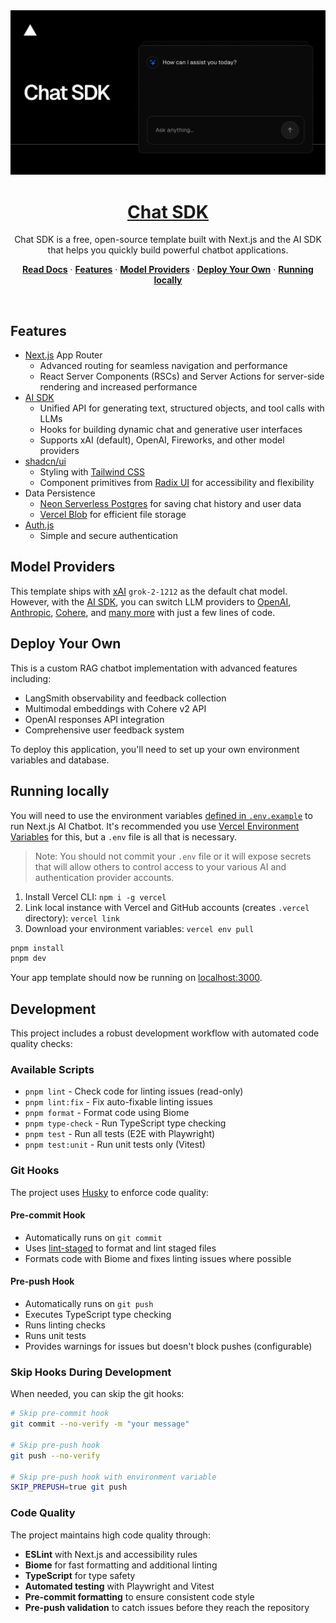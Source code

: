 <a href="https://chat.vercel.ai/">
  <img alt="Next.js 14 and App Router-ready AI chatbot." src="app/(chat)/opengraph-image.png">
  <h1 align="center">Chat SDK</h1>
</a>

<p align="center">
    Chat SDK is a free, open-source template built with Next.js and the AI SDK that helps you quickly build powerful chatbot applications.
</p>

<p align="center">
  <a href="https://chat-sdk.dev"><strong>Read Docs</strong></a> ·
  <a href="#features"><strong>Features</strong></a> ·
  <a href="#model-providers"><strong>Model Providers</strong></a> ·
  <a href="#deploy-your-own"><strong>Deploy Your Own</strong></a> ·
  <a href="#running-locally"><strong>Running locally</strong></a>
</p>
<br/>

## Features

- [Next.js](https://nextjs.org) App Router
  - Advanced routing for seamless navigation and performance
  - React Server Components (RSCs) and Server Actions for server-side rendering and increased performance
- [AI SDK](https://sdk.vercel.ai/docs)
  - Unified API for generating text, structured objects, and tool calls with LLMs
  - Hooks for building dynamic chat and generative user interfaces
  - Supports xAI (default), OpenAI, Fireworks, and other model providers
- [shadcn/ui](https://ui.shadcn.com)
  - Styling with [Tailwind CSS](https://tailwindcss.com)
  - Component primitives from [Radix UI](https://radix-ui.com) for accessibility and flexibility
- Data Persistence
  - [Neon Serverless Postgres](https://vercel.com/marketplace/neon) for saving chat history and user data
  - [Vercel Blob](https://vercel.com/storage/blob) for efficient file storage
- [Auth.js](https://authjs.dev)
  - Simple and secure authentication

## Model Providers

This template ships with [xAI](https://x.ai) `grok-2-1212` as the default chat model. However, with the [AI SDK](https://sdk.vercel.ai/docs), you can switch LLM providers to [OpenAI](https://openai.com), [Anthropic](https://anthropic.com), [Cohere](https://cohere.com/), and [many more](https://sdk.vercel.ai/providers/ai-sdk-providers) with just a few lines of code.

## Deploy Your Own

This is a custom RAG chatbot implementation with advanced features including:
- LangSmith observability and feedback collection
- Multimodal embeddings with Cohere v2 API  
- OpenAI responses API integration
- Comprehensive user feedback system

To deploy this application, you'll need to set up your own environment variables and database.

## Running locally

You will need to use the environment variables [defined in `.env.example`](.env.example) to run Next.js AI Chatbot. It's recommended you use [Vercel Environment Variables](https://vercel.com/docs/projects/environment-variables) for this, but a `.env` file is all that is necessary.

> Note: You should not commit your `.env` file or it will expose secrets that will allow others to control access to your various AI and authentication provider accounts.

1. Install Vercel CLI: `npm i -g vercel`
2. Link local instance with Vercel and GitHub accounts (creates `.vercel` directory): `vercel link`
3. Download your environment variables: `vercel env pull`

```bash
pnpm install
pnpm dev
```

Your app template should now be running on [localhost:3000](http://localhost:3000).

## Development

This project includes a robust development workflow with automated code quality checks:

### Available Scripts

- `pnpm lint` - Check code for linting issues (read-only)
- `pnpm lint:fix` - Fix auto-fixable linting issues
- `pnpm format` - Format code using Biome
- `pnpm type-check` - Run TypeScript type checking
- `pnpm test` - Run all tests (E2E with Playwright)
- `pnpm test:unit` - Run unit tests only (Vitest)

### Git Hooks

The project uses [Husky](https://typicode.github.io/husky/) to enforce code quality:

#### Pre-commit Hook
- Automatically runs on `git commit`
- Uses [lint-staged](https://github.com/okonet/lint-staged) to format and lint staged files
- Formats code with Biome and fixes linting issues where possible

#### Pre-push Hook
- Automatically runs on `git push`
- Executes TypeScript type checking
- Runs linting checks
- Runs unit tests
- Provides warnings for issues but doesn't block pushes (configurable)

### Skip Hooks During Development

When needed, you can skip the git hooks:

```bash
# Skip pre-commit hook
git commit --no-verify -m "your message"

# Skip pre-push hook
git push --no-verify

# Skip pre-push hook with environment variable
SKIP_PREPUSH=true git push
```

### Code Quality

The project maintains high code quality through:

- **ESLint** with Next.js and accessibility rules
- **Biome** for fast formatting and additional linting
- **TypeScript** for type safety
- **Automated testing** with Playwright and Vitest
- **Pre-commit formatting** to ensure consistent code style
- **Pre-push validation** to catch issues before they reach the repository
